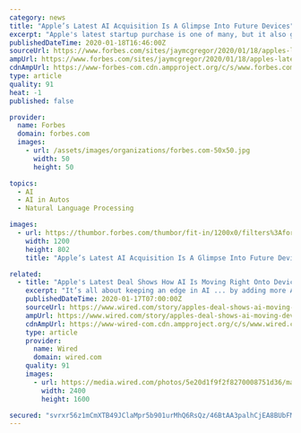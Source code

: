 ```yaml
---
category: news
title: "Apple’s Latest AI Acquisition Is A Glimpse Into Future Devices"
excerpt: "Apple's latest startup purchase is one of many, but it also gives us a glimpse into the company’s thinking when it comes to future devices."
publishedDateTime: 2020-01-18T16:46:00Z
sourceUrl: https://www.forbes.com/sites/jaymcgregor/2020/01/18/apples-latest-ai-acquisition-is-a-glimpse-into-future-devices/
ampUrl: https://www.forbes.com/sites/jaymcgregor/2020/01/18/apples-latest-ai-acquisition-is-a-glimpse-into-future-devices/amp/
cdnAmpUrl: https://www-forbes-com.cdn.ampproject.org/c/s/www.forbes.com/sites/jaymcgregor/2020/01/18/apples-latest-ai-acquisition-is-a-glimpse-into-future-devices/amp/
type: article
quality: 91
heat: -1
published: false

provider:
  name: Forbes
  domain: forbes.com
  images:
    - url: /assets/images/organizations/forbes.com-50x50.jpg
      width: 50
      height: 50

topics:
  - AI
  - AI in Autos
  - Natural Language Processing

images:
  - url: https://thumbor.forbes.com/thumbor/fit-in/1200x0/filters%3Aformat%28jpg%29/https%3A%2F%2Fspecials-images.forbesimg.com%2Fimageserve%2F916301868%2F0x0.jpg
    width: 1200
    height: 802
    title: "Apple’s Latest AI Acquisition Is A Glimpse Into Future Devices"

related:
  - title: "Apple's Latest Deal Shows How AI Is Moving Right Onto Devices"
    excerpt: "It’s all about keeping an edge in AI ... by adding more AI to the edge. “Machine learning is going to happen at the edge in a big way,” predicts Subhasish Mitra, a professor at Stanford who is working on low-power chips for AI. “The big question is how do you do it efficiently? That requires new hardware technology and design."
    publishedDateTime: 2020-01-17T07:00:00Z
    sourceUrl: https://www.wired.com/story/apples-deal-shows-ai-moving-devices/
    ampUrl: https://www.wired.com/story/apples-deal-shows-ai-moving-devices/amp
    cdnAmpUrl: https://www-wired-com.cdn.ampproject.org/c/s/www.wired.com/story/apples-deal-shows-ai-moving-devices/amp
    type: article
    provider:
      name: Wired
      domain: wired.com
    quality: 91
    images:
      - url: https://media.wired.com/photos/5e20d1f9f2f8270008751d36/master/pass/Biz-applemobile-1026919434.jpg
        width: 2400
        height: 1600

secured: "svrxr56z1mCmXTB49JClaMpr5b901urMhQ6RsQz/46BtAA3palhCjEA8BUbFMwqE2Dk9u2hfqqY1k5ia+UsBEJ2RiPRNbdBeqyZ0JmfAssfrJ/ZdxpzUJZXIxVn8VWZCgrScJy4KNJs/fgCZ6mRcNWWxANwJVkgbGz71QH9u51aAw1kIOxvHMgEFLG9R1mOV5omlCBa+CSh/VO2q/f5L62qPDDTZLPihHbrpi4pu0Q/S5eQqkAAESz+dFWEHT250HCqkwoOgjz4gxMYyYpPGKiKu2TC2HhSs5TwP7oITq++N5OjBfLQ2p0Or8ZG0Lw8J9s1yirllm7UgrOv2Kjd+BOurJ/g1Z0WoSJdAcuxwMnk3U4ORcV+P668d6VY7edj4hRbT4pPk0VhDOhf+c4AiBTR01u/mEzaMFrh1VWnU2W+wlnC2N8Pkw3IrxSGYMcibG67uOAeiNNH6nNEnq5Hpbg==;KjBQruQp/pVkzAGRtaCfmg=="
---
```


